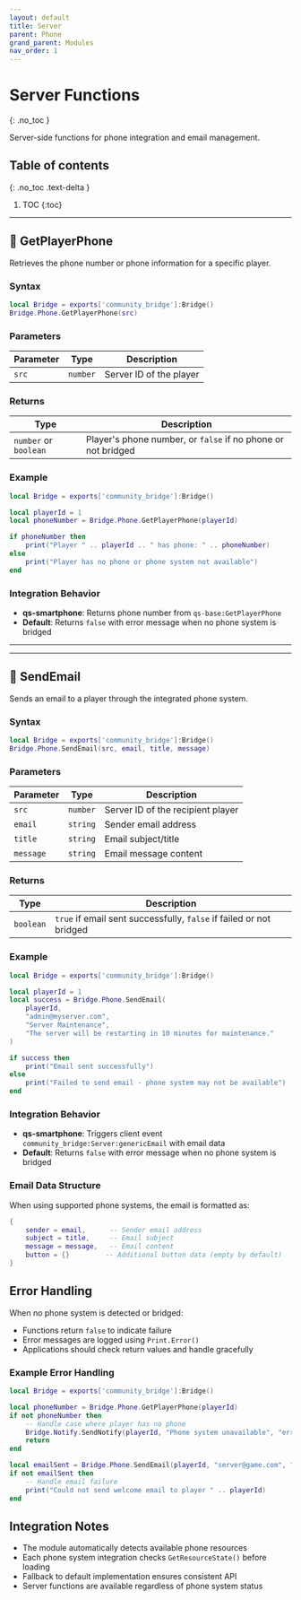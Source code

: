 ```yaml
---
layout: default
title: Server
parent: Phone
grand_parent: Modules
nav_order: 1
---
```


# Server Functions
{: .no_toc }

Server-side functions for phone integration and email management.

## Table of contents
{: .no_toc .text-delta }

1. TOC
{:toc}

---

## 🔹 GetPlayerPhone

Retrieves the phone number or phone information for a specific player.

### Syntax

```lua
local Bridge = exports['community_bridge']:Bridge()
Bridge.Phone.GetPlayerPhone(src)
```

### Parameters

| Parameter | Type | Description |
|-----------|------|-------------|
| `src` | `number` | Server ID of the player |

### Returns

| Type | Description |
|------|-------------|
| `number` or `boolean` | Player's phone number, or `false` if no phone or not bridged |

### Example

```lua
local Bridge = exports['community_bridge']:Bridge()

local playerId = 1
local phoneNumber = Bridge.Phone.GetPlayerPhone(playerId)

if phoneNumber then
    print("Player " .. playerId .. " has phone: " .. phoneNumber)
else
    print("Player has no phone or phone system not available")
end
```

### Integration Behavior

- **qs-smartphone**: Returns phone number from `qs-base:GetPlayerPhone`
- **Default**: Returns `false` with error message when no phone system is bridged

---

---

## 🔹 SendEmail

Sends an email to a player through the integrated phone system.

### Syntax

```lua
local Bridge = exports['community_bridge']:Bridge()
Bridge.Phone.SendEmail(src, email, title, message)
```

### Parameters

| Parameter | Type | Description |
|-----------|------|-------------|
| `src` | `number` | Server ID of the recipient player |
| `email` | `string` | Sender email address |
| `title` | `string` | Email subject/title |
| `message` | `string` | Email message content |

### Returns

| Type | Description |
|------|-------------|
| `boolean` | `true` if email sent successfully, `false` if failed or not bridged |

### Example

```lua
local Bridge = exports['community_bridge']:Bridge()

local playerId = 1
local success = Bridge.Phone.SendEmail(
    playerId,
    "admin@myserver.com",
    "Server Maintenance",
    "The server will be restarting in 10 minutes for maintenance."
)

if success then
    print("Email sent successfully")
else
    print("Failed to send email - phone system may not be available")
end
```

### Integration Behavior

- **qs-smartphone**: Triggers client event `community_bridge:Server:genericEmail` with email data
- **Default**: Returns `false` with error message when no phone system is bridged

### Email Data Structure

When using supported phone systems, the email is formatted as:

```lua
{
    sender = email,      -- Sender email address
    subject = title,     -- Email subject
    message = message,   -- Email content
    button = {}         -- Additional button data (empty by default)
}
```

## Error Handling

When no phone system is detected or bridged:

- Functions return `false` to indicate failure
- Error messages are logged using `Print.Error()` 
- Applications should check return values and handle gracefully

### Example Error Handling

```lua
local Bridge = exports['community_bridge']:Bridge()

local phoneNumber = Bridge.Phone.GetPlayerPhone(playerId)
if not phoneNumber then
    -- Handle case where player has no phone
    Bridge.Notify.SendNotify(playerId, "Phone system unavailable", "error", 5000)
    return
end

local emailSent = Bridge.Phone.SendEmail(playerId, "server@game.com", "Welcome", "Welcome to the server!")
if not emailSent then
    -- Handle email failure
    print("Could not send welcome email to player " .. playerId)
end
```

## Integration Notes

- The module automatically detects available phone resources
- Each phone system integration checks `GetResourceState()` before loading
- Fallback to default implementation ensures consistent API
- Server functions are available regardless of phone system status
